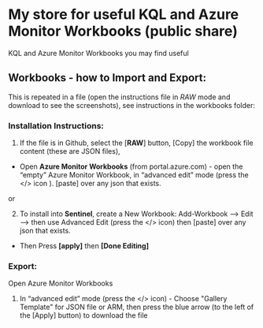 # My store for useful KQL and Azure Monitor Workbooks (public share)

KQL and Azure Monitor Workbooks you may find useful 


## Workbooks - how to Import and Export:

This is repeated in a file (open the instructions file in *RAW* mode and download to see the screenshots), see instructions in the workbooks folder:

### Installation Instructions:
 
1. If the file is in Github, select the [**RAW**] button, [Copy] the workbook file content (these are JSON files),  

 - Open **Azure Monitor Workbooks** (from portal.azure.com) - open the “empty” Azure Monitor Workbook, in “advanced edit” mode (press the </> icon ).  [paste] over any json that exists.

 or

2.  To install into **Sentinel**, create a New Workbook: Add-Workbook --> Edit --> then use Advanced Edit (press the </> icon) then [paste] over any json that exists.  

 - Then Press **[apply]** then **[Done Editing]**

### Export:

Open Azure Monitor Workbooks

1. In “advanced edit” mode (press the </> icon) - Choose "Gallery Template" for JSON file or ARM, then press the blue arrow (to the left of the [Apply] button) to download the file
